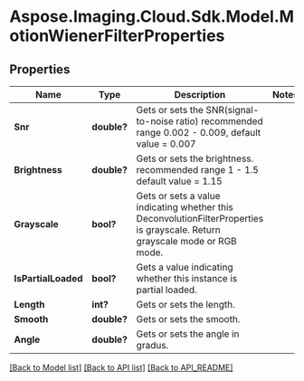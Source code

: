 # Aspose.Imaging.Cloud.Sdk.Model.MotionWienerFilterProperties
## Properties

Name | Type | Description | Notes
------------ | ------------- | ------------- | -------------
**Snr** | **double?** | Gets or sets the SNR(signal-to-noise ratio) recommended range 0.002 - 0.009, default value &#x3D; 0.007 | 
**Brightness** | **double?** | Gets or sets the brightness. recommended range 1 - 1.5 default value &#x3D; 1.15 | 
**Grayscale** | **bool?** | Gets or sets a value indicating whether this DeconvolutionFilterProperties is grayscale. Return grayscale mode or RGB mode. | 
**IsPartialLoaded** | **bool?** | Gets a value indicating whether this instance is partial loaded. | 
**Length** | **int?** | Gets or sets the length.              | 
**Smooth** | **double?** | Gets or sets the smooth.              | 
**Angle** | **double?** | Gets or sets the angle in gradus.              | 

[[Back to Model list]](API_README.md#documentation-for-models) [[Back to API list]](API_README.md#documentation-for-api-endpoints) [[Back to API_README]](API_README.md)


